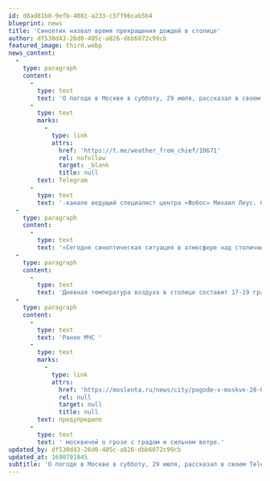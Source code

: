 ```yaml
---
id: d8ad81b8-9efb-4081-a233-c5ff96cab5b4
blueprint: news
title: 'Синоптик назвал время прекращения дождей в столице'
author: df530d43-26d0-405c-a826-dbb6072c99cb
featured_image: third.webp
news_content:
  -
    type: paragraph
    content:
      -
        type: text
        text: 'О погоде в Москве в субботу, 29 июля, рассказал в своем '
      -
        type: text
        marks:
          -
            type: link
            attrs:
              href: 'https://t.me/weather_from_chief/10671'
              rel: nofollow
              target: _blank
              title: null
        text: Telegram
      -
        type: text
        text: '-канале ведущий специалист центра «Фобос» Михаил Леус. Синоптик предупредил, что дожди прекратятся лишь к вечеру.'
  -
    type: paragraph
    content:
      -
        type: text
        text: '«Сегодня синоптическая ситуация в атмосфере над столичным регионом будет формироваться под влиянием северной периферии циклона с центром над востоком Черноземья. Он сохранит в регионе облачную погоду, пройдут дожди, на востоке возможны грозы. Появление прояснений в облаках и прекращение дождей ожидается в вечерние часы», — рассказал метеоролог.'
  -
    type: paragraph
    content:
      -
        type: text
        text: 'Дневная температура воздуха в столице составит 17-19 градусов тепла, по области — 16-21 градус. Северо-западный ветер будет дуть со скоростью 3-8 метров в секунду. Атмосферное давление будет меняться мало и составит 741 миллиметр ртутного столба, что ниже нормы. В воскресенье осадков не ожидается, отметил Леус.'
  -
    type: paragraph
    content:
      -
        type: text
        text: 'Ранее МЧС '
      -
        type: text
        marks:
          -
            type: link
            attrs:
              href: 'https://moslenta.ru/news/city/pogode-v-moskve-28-07-2023.htm'
              rel: null
              target: null
              title: null
        text: предупредило
      -
        type: text
        text: ' москвичей о грозе с градом и сильном ветре.'
updated_by: df530d43-26d0-405c-a826-dbb6072c99cb
updated_at: 1690791845
subtitle: 'О погоде в Москве в субботу, 29 июля, рассказал в своем Telegram-канале ведущий специалист центра «Фобос» Михаил Леус. Синоптик предупредил, что дожди прекратятся лишь к вечеру.'
---
```

